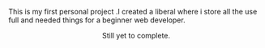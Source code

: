 This is my first personal project .I created a liberal where i store all the use full and needed things for a beginner web developer.
<br>
 <center> Still yet to complete.</center>
